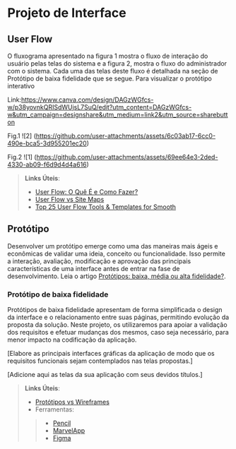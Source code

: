 
# Projeto de Interface

## User Flow

O fluxograma apresentado na figura 1 mostra o fluxo de interação do usuário pelas telas do sistema e a figura 2, mostra o fluxo do administrador com o sistema. Cada uma das telas deste fluxo é detalhada na seção de Protótipo de baixa fidelidade que se segue. Para visualizar o protótipo interativo

Link:https://www.canva.com/design/DAGzWGfcs-w/p38yovnkQRISdWUjsL7SuQ/edit?utm_content=DAGzWGfcs-w&utm_campaign=designshare&utm_medium=link2&utm_source=sharebutton

Fig.1
![2] (https://github.com/user-attachments/assets/6c03ab17-6cc0-490e-bca5-3d955201ec20)

Fig.2
![1] (https://github.com/user-attachments/assets/69ee64e3-2ded-4330-ab09-f6d9d4d4a616)

> **Links Úteis**:
> - [User Flow: O Quê É e Como Fazer?](https://medium.com/7bits/fluxo-de-usu%C3%A1rio-user-flow-o-que-%C3%A9-como-fazer-79d965872534)
> - [User Flow vs Site Maps](http://designr.com.br/sitemap-e-user-flow-quais-as-diferencas-e-quando-usar-cada-um/)
> - [Top 25 User Flow Tools & Templates for Smooth](https://www.mockplus.com/blog/post/user-flow-tools)

## Protótipo

Desenvolver um protótipo emerge como uma das maneiras mais ágeis e econômicas de validar uma ideia, conceito ou funcionalidade. Isso permite a interação, avaliação, modificação e aprovação das principais características de uma interface antes de entrar na fase de desenvolvimento. Leia o artigo [Protótipos: baixa, média ou alta fidelidade?](https://medium.com/ladies-that-ux-br/prot%C3%B3tipos-baixa-m%C3%A9dia-ou-alta-fidelidade-71d897559135).

### Protótipo de baixa fidelidade

Protótipos de baixa fidelidade apresentam de forma simplificada o design da interface e o relacionamento entre suas páginas, permitindo evolução da proposta da solução. Neste projeto, os utilizaremos para apoiar a validação dos requisitos e efetuar mudanças dos mesmos, caso seja necessário, para menor impacto na codificação da aplicação.

[Elabore as principais interfaces gráficas da aplicação de modo que os requisitos funcionais sejam contemplados nas telas propostas.]

[Adicione aqui as telas da sua aplicação com seus devidos títulos.] 
 
> **Links Úteis**:
> - [Protótipos vs Wireframes](https://www.nngroup.com/videos/prototypes-vs-wireframes-ux-projects/)
>- Ferramentas:
>> - [Pencil](https://pencil.evolus.vn/)
>> - [MarvelApp](https://marvelapp.com/)
>> - [Figma](https://www.figma.com/)




